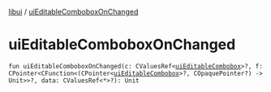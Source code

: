 [libui](index.md) / [uiEditableComboboxOnChanged](./ui-editable-combobox-on-changed.md)

# uiEditableComboboxOnChanged

`fun uiEditableComboboxOnChanged(c: CValuesRef<`[`uiEditableCombobox`](ui-editable-combobox.md)`>?, f: CPointer<CFunction<(CPointer<`[`uiEditableCombobox`](ui-editable-combobox.md)`>?, COpaquePointer?) -> Unit>>?, data: CValuesRef<*>?): Unit`